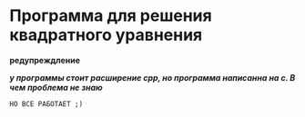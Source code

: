Программа для решения квадратного уравнения
=====================

**редупреждление**

***у программы стоит расширение cpp, но программа написанна на c. В чем проблема не знаю***

`НО ВСЕ РАБОТАЕТ ;)`
	      

